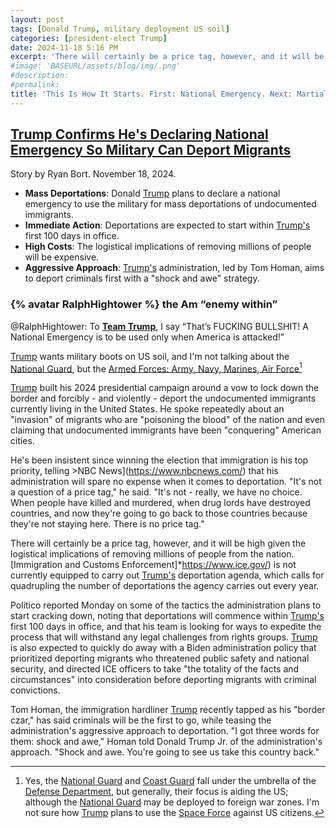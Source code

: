 ```yaml
---
layout: post
tags: [Donald Trump, military deployment US soil]
categories: [president-elect Trump]
date: 2024-11-18 5:16 PM
excerpt: 'There will certainly be a price tag, however, and it will be high given the logistical implications of removing millions of people from the nation.'
#image: 'BASEURL/assets/blog/img/.png'
#description:
#permalink:
title: 'This Is How It Starts. First: National Emergency. Next: Martial Law. Armed Forces Boots On US Soil Face-off With Citizens'
---
```



## [Trump Confirms He's Declaring National Emergency So Military Can Deport Migrants](https://www.rollingstone.com/politics/politics-news/trump-national-emergency-military-deportations-1235169953/)

Story by Ryan Bort. November 18, 2024.

- **Mass Deportations**: Donald [Trump](https://x.com/realdonaldtrump) plans to declare a national emergency to use the military for mass deportations of undocumented immigrants.
- **Immediate Action**: Deportations are expected to start within [Trump's](,https://x.com/realdonaldtrump) first 100 days in office.
- **High Costs**: The logistical implications of removing millions of people will be expensive.
- **Aggressive Approach**: [Trump's](https://x.com/realdonaldtrump) administration, led by Tom Homan, aims to deport criminals first with a "shock and awe" strategy.

### {% avatar RalphHightower %} the Am “enemy within”

@RalphHightower: To **[Team Trump](https://x.com/realdonaldtrump)**, I say “That’s FUCKING BULLSHIT! A National Emergency is to be used only when America is attacked!”

[Trump](https://x.com/realdonaldtrump) wants military boots on US soil, and I'm not talking about the [National Guard](https://www.nationalguard.mil/), but the [Armed Forces: Army, Navy, Marines, Air Force](https://www.defense.gov/About/our-forces/)[^31]

[^31]: Yes, the [National Guard](http://www.nationalguard.mil/) and [Coast Guard](https://www.uscg.mil/) fall under the umbrella of the [Defense Department](https://defense.gov), but generally, their focus is aiding the US; although the [National Guard](https:www.nationalguard.mil) may be deployed to foreign war zones. I'm not sure how [Trump](https://x.com/realdonaldtrump) plans to use the [Space Force](https://www.spaceforce.mil/) against US citizens.

[Trump](https://x.com/realdonaldtrump) built his 2024 presidential campaign around a vow to lock down the border and forcibly - and violently - deport the undocumented immigrants currently living in the United States. He spoke repeatedly about an "invasion" of migrants who are "poisoning the blood" of the nation and even claiming that undocumented immigrants have been "conquering" American cities.

He's been insistent since winning the election that immigration is his top priority, telling >NBC News](https://www.nbcnews.com/) that his administration will spare no expense when it comes to deportation. "It's not a question of a price tag," he said. "It's not - really, we have no choice. When people have killed and murdered, when drug lords have destroyed countries, and now they're going to go back to those countries because they're not staying here. There is no price tag."

There will certainly be a price tag, however, and it will be high given the logistical implications of removing millions of people from the nation. [Immigration and Customs Enforcement]*https://www.ice.gov/) is not currently equipped to carry out [Trump's](https://x.com/realdonaldtrump) deportation agenda, which calls for quadrupling the number of deportations the agency carries out every year.

Politico reported Monday on some of the tactics the administration plans to start cracking down, noting that deportations will commence within [Trump's](https://x.com/realdonaldtrump) first 100 days in office, and that his team is looking for ways to expedite the process that will withstand any legal challenges from rights groups. [Trump](https://x.com/realdonaldtrump) is also expected to quickly do away with a Biden administration policy that prioritized deporting migrants who threatened public safety and national security, and directed ICE officers to take "the totality of the facts and circumstances" into consideration before deporting migrants with criminal convictions.

Tom Homan, the immigration hardliner [Trump](https://x.com/realdonaldtrump) recently tapped as his "border czar," has said criminals will be the first to go, while teasing the administration's aggressive approach to deportation. "I got three words for them: shock and awe," Homan told Donald Trump Jr. of the administration's approach. "Shock and awe. You're going to see us take this country back."
